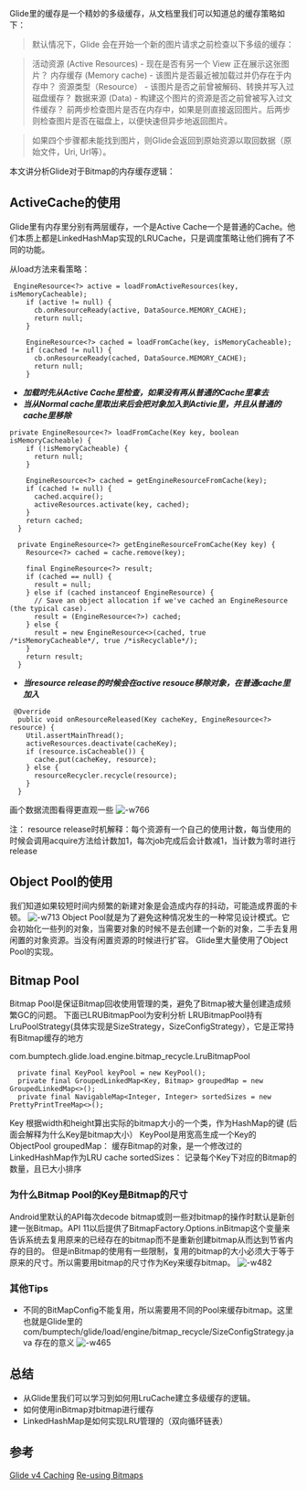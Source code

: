 Glide里的缓存是一个精妙的多级缓存，从文档里我们可以知道总的缓存策略如下：
> 默认情况下，Glide 会在开始一个新的图片请求之前检查以下多级的缓存：

> 活动资源 (Active Resources) - 现在是否有另一个 View 正在展示这张图片？
> 内存缓存 (Memory cache) - 该图片是否最近被加载过并仍存在于内存中？
> 资源类型（Resource） - 该图片是否之前曾被解码、转换并写入过磁盘缓存？
> 数据来源 (Data) - 构建这个图片的资源是否之前曾被写入过文件缓存？
> 前两步检查图片是否在内存中，如果是则直接返回图片。后两步则检查图片是否在磁盘上，以便快速但异步地返回图片。

> 如果四个步骤都未能找到图片，则Glide会返回到原始资源以取回数据（原始文件，Uri, Url等）。

本文讲分析Glide对于Bitmap的内存缓存逻辑：
## ActiveCache的使用
Glide里有内存里分别有两层缓存，一个是Active Cache一个是普通的Cache。他们本质上都是LinkedHashMap实现的LRUCache，只是调度策略让他们拥有了不同的功能。

从load方法来看策略：

```
 EngineResource<?> active = loadFromActiveResources(key, isMemoryCacheable);
    if (active != null) {
      cb.onResourceReady(active, DataSource.MEMORY_CACHE);
      return null;
    }

    EngineResource<?> cached = loadFromCache(key, isMemoryCacheable);
    if (cached != null) {
      cb.onResourceReady(cached, DataSource.MEMORY_CACHE);
      return null;
    }
```
* ***加载时先从Active Cache里检查，如果没有再从普通的Cache里拿去***
* ***当从Normal cache里取出来后会把对象加入到Activie里，并且从普通的cache里移除***

```
private EngineResource<?> loadFromCache(Key key, boolean isMemoryCacheable) {
    if (!isMemoryCacheable) {
      return null;
    }

    EngineResource<?> cached = getEngineResourceFromCache(key);
    if (cached != null) {
      cached.acquire();
      activeResources.activate(key, cached);
    }
    return cached;
  }  
```

```
  private EngineResource<?> getEngineResourceFromCache(Key key) {
    Resource<?> cached = cache.remove(key);

    final EngineResource<?> result;
    if (cached == null) {
      result = null;
    } else if (cached instanceof EngineResource) {
      // Save an object allocation if we've cached an EngineResource (the typical case).
      result = (EngineResource<?>) cached;
    } else {
      result = new EngineResource<>(cached, true /*isMemoryCacheable*/, true /*isRecyclable*/);
    }
    return result;
  }

```
* ***当resource release的时候会在active resouce移除对象，在普通cache里加入***

```
 @Override
  public void onResourceReleased(Key cacheKey, EngineResource<?> resource) {
    Util.assertMainThread();
    activeResources.deactivate(cacheKey);
    if (resource.isCacheable()) {
      cache.put(cacheKey, resource);
    } else {
      resourceRecycler.recycle(resource);
    }
  }

```
画个数据流图看得更直观一些
 ![-w766](https://lh3.googleusercontent.com/-MCF0Iy8U4zU/XB85_HGpyvI/AAAAAAAAXxE/Tm6vWU2dGUo9-cei08I3_CStVVaBxJrUwCHMYCw/I/15455419708995.jpg)

 
注： resource release时机解释：每个资源有一个自己的使用计数，每当使用的时候会调用acquire方法给计数加1，每次job完成后会计数减1，当计数为零时进行release

## Object Pool的使用
我们知道如果较短时间内频繁的新建对象是会造成内存的抖动，可能造成界面的卡顿。
  ![-w713](https://lh3.googleusercontent.com/-adg_-2ZY2s0/XB85_RujvbI/AAAAAAAAXxI/9YJPvcJ_fFApFxDpGBaDUvxKd5ho2zjdwCHMYCw/I/15455434429422.jpg)
Object Pool就是为了避免这种情况发生的一种常见设计模式。它会初始化一些列的对象，当需要对象的时候不是去创建一个新的对象，二手去复用闲置的对象资源。当没有闲置资源的时候进行扩容。
Glide里大量使用了Object Pool的实现。

## Bitmap Pool
Bitmap Pool是保证Bitmap回收使用管理的类，避免了Bitmap被大量创建造成频繁GC的问题。
下面已LRUBitmapPool为安利分析
LRUBitmapPool持有LruPoolStrategy(具体实现是SizeStrategy，SizeConfigStrategy），它是正常持有Bitmap缓存的地方

com.bumptech.glide.load.engine.bitmap_recycle.LruBitmapPool
```
  private final KeyPool keyPool = new KeyPool();
  private final GroupedLinkedMap<Key, Bitmap> groupedMap = new GroupedLinkedMap<>();
  private final NavigableMap<Integer, Integer> sortedSizes = new PrettyPrintTreeMap<>();
```
Key 根据width和height算出实际的bitmap大小的一个类，作为HashMap的键 (后面会解释为什么Key是bitmap大小）
KeyPool是用宽高生成一个Key的ObjectPool
groupedMap： 缓存Bitmap的对象，是一个修改过的LinkedHashMap作为LRU cache
sortedSizes： 记录每个Key下对应的Bitmap的数量，且已大小排序

### 为什么Bitmap Pool的Key是Bitmap的尺寸
Android里默认的API每次decode bitmap或则一些对bitmap的操作时默认是新创建一张Bitmap。API 11以后提供了BitmapFactory.Options.inBitmap这个变量来告诉系统去复用原来的已经存在的bitmap而不是重新创建bitmap从而达到节省内存的目的。
但是inBitmap的使用有一些限制，复用的bitmap的大小必须大于等于原来的尺寸。所以需要用bitmap的尺寸作为Key来缓存bitmap。
![-w482](https://lh3.googleusercontent.com/-BzN1rbQoWRY/XB85_2BlPnI/AAAAAAAAXxM/5HwR9_Cl_IkAmSk5ccAr5iQT_7gw67uzQCHMYCw/I/15455438718436.jpg)
### 其他Tips
* 不同的BitMapConfig不能复用，所以需要用不同的Pool来缓存bitmap。这里也就是Glide里的
com/bumptech/glide/load/engine/bitmap_recycle/SizeConfigStrategy.java 存在的意义
![-w465](https://lh3.googleusercontent.com/-rwxU4r4ksws/XB86AXKLzwI/AAAAAAAAXxQ/5mBtmKvaG_MN2ok2MOxtzt97dj3cweDnwCHMYCw/I/15455439182865.jpg)

## 总结
* 从Glide里我们可以学习到如何用LruCache建立多级缓存的逻辑。
* 如何使用inBitmap对bitmap进行缓存
* LinkedHashMap是如何实现LRU管理的（双向循环链表）
## 参考
[Glide v4 Caching](https://muyangmin.github.io/glide-docs-cn/doc/caching.html)
[Re-using Bitmaps](https://www.youtube.com/watch?v=_ioFW3cyRV0)

